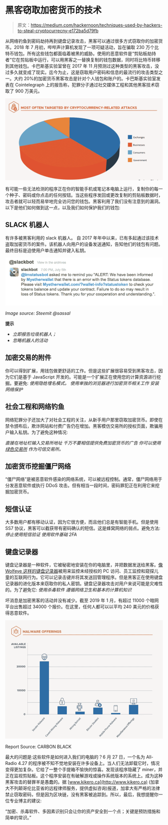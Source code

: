 # 黑客窃取加密货币的技术

> 原文：<https://medium.com/hackernoon/techniques-used-by-hackers-to-steal-cryptocurrecny-e172ba5d79fb>

从网络钓鱼到密码劫持再到键盘记录攻击，黑客可以通过很多方式窃取你的加密货币。2018 年 7 月初，哔哔声计算机发现了一项可疑活动，旨在骗取 230 万个比特币钱包。所有这些钱包都面临着被黑的威胁。使用的恶意软件是“剪贴板劫持者”它在剪贴板中运行，可以用黑客之一替换复制的钱包数据，同时将比特币转移到其他钱包。卡巴斯基实验室曾在 2017 年 11 月预测过这种类型的黑客攻击，没过多久就变成了现实。迄今为止，这是窃取用户密码和信息的最流行的攻击类型之一。大约 20%的加密货币黑客攻击是针对个人钱包和账户的。卡巴斯基实验室发表在 Cointelegraph 上的报告称，犯罪分子通过社交媒体工程和其他黑客技术窃取了 900 万美元。

![](img/9ce9a2b6d7a1211113fc6c00d06c74b0.png)

有可能一些无法检测的程序正在你的智能手机或笔记本电脑上运行，复制你的每一个种子、密码或你点击的任何按钮。当这些程序发回或更改复制的剪贴板数据时，攻击者就可以轻而易举地完全访问您的钱包。黑客利用了我们没有注意到的漏洞。以下是他们如何做到这一点，以及我们如何保护我们的钱包:

## SLACK 机器人

有许多被黑客利用的 slack 机器人。
自 2017 年年中以来，已有多起通过该技术盗取加密货币的案件。该机器人向用户的设备发送通知，告知他们的钱包有问题。最终目标是迫使用户单击通知并键入私钥。

![](img/aa8ceac679c33bce02a677717672dc27.png)

*Image source: Steemit @sassal*

**提示**

*   *立即报告垃圾机器人；*
*   *忽略机器人的活动*

## 加密交易的附件

你可以得到扩展，用钱包做更舒适的工作。但是这些扩展很容易受到黑客攻击，因为它们是基于 JavaScript 开发的。可能是一个扩展正在使用您的计算资源进行挖掘。要避免:
*使用隐姓埋名模式。
使用单独的浏览器进行加密货币相关工作
安装网络保护*

## 社会工程和网络钓鱼

网络犯罪分子还加大了对社会工程的关注，从新手用户那里窃取加密货币。即使在禁令颁布后，欺诈网站和付费广告仍在增加。黑客模仿交易所的授权页面，欺骗用户输入私钥。为了避免这种情况:

*直接在地址栏输入交易所地址
千万不要相信提供免费加密货币的广告
你可以使用* [*绿色交易所*](https://greencoin.online/) *作为可信交易所。*

## 加密货币挖掘僵尸网络

“僵尸网络”是被恶意软件感染的网络系统，可以被远程控制。通常，僵尸网络用于分发恶意软件或执行 DDoS 攻击。但有相当一段时间，密码罪犯正在利用它来挖掘加密货币。

## 短信认证

大多数用户都有移动认证，因为它很方便，而且他们总是有智能手机。但是使用 SS7 协议，黑客可以截获带有密码确认的短信。这是蜂窝网络的弱点。避免方法:
*停止使用短信验证
使用软件基础 2FA*

## 键盘记录器

键盘记录器是一种软件，它被秘密地安装在你的电脑里，并把数据发送给黑客。[像 Wolfeye 这样的键盘记录器](https://www.wolfeye.us/)被用来监控未经授权的 PC 访问、员工监控和窥探儿童的互联网行为。它可以记录击键并将其发送回管理程序。但是黑客正在使用键盘记录器的进化版本来窃取你的私人密钥。键盘记录器攻击对用户来说可能是灾难性的。为了避免它:
*使用杀毒软件
遵循网络卫生和基本的计算机知识*

坏消息是加密黑客的活动并没有减少。截至 2019 年 1 月，有超过 11000 个暗网平台出售超过 34000 个报价。在这里，任何人都可以以平均 240 美元的价格获得恶意软件。

![](img/1ff62f7a50d8250b0c526fc4f64fddc1.png)

Report Source: CARBON BLACK

最大的问题是:这些软件是如何进入我们的电脑的？6 月 27 日，一个名为 All-Radio 4.27 的程序被不知不觉地安装在许多设备上。当人们无法卸载它时，情况变得更加复杂。它给了一整个手提箱不愉快的惊喜。发现该程序隐藏了 miner，并正在监视剪贴板。这个程序安装在有破解游戏或操作系统版本的系统上。成为这种黑客攻击的替罪羊是愚蠢的。据 [www.kikero.ca](http://www.kikero.ca) (加拿大不列颠哥伦比亚省的远程律师服务，提供虚拟咨询)报道，加拿大有严格的法律禁止窃取密码，但是因为区块链，没有黑客被追踪到。所以，最后，我想提醒你一位专业博主的建议:

“加密、杀毒软件、多因素识别只会让你的资产安全到一个点；关键是预防措施和简单的常识。”